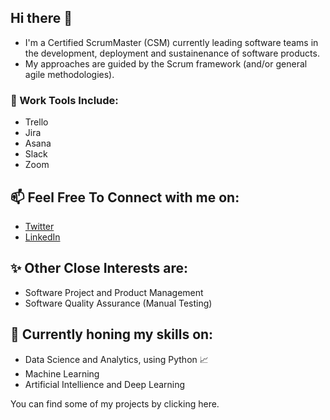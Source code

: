 ## Hi there 👋

* I'm a Certified ScrumMaster (CSM) currently leading software teams in the development, deployment and sustainenance of software products.
* My approaches are guided by the Scrum framework (and/or general agile methodologies). 

### :wrench: Work Tools Include:
* Trello
* Jira
* Asana
* Slack
* Zoom

## 📫 Feel Free To Connect with me on:
* [Twitter](https://twitter.com/SylgeeMty)
* [LinkedIn](https://www.linkedin.com/in/glory-sylvester)

## :sparkles: Other Close Interests are:
* Software Project and Product Management
* Software Quality Assurance (Manual Testing)

## 🌱 Currently honing my skills on:
* Data Science and Analytics, using Python 📈
* Machine Learning 
* Artificial Intellience and Deep Learning

You can find some of my projects by clicking here.
